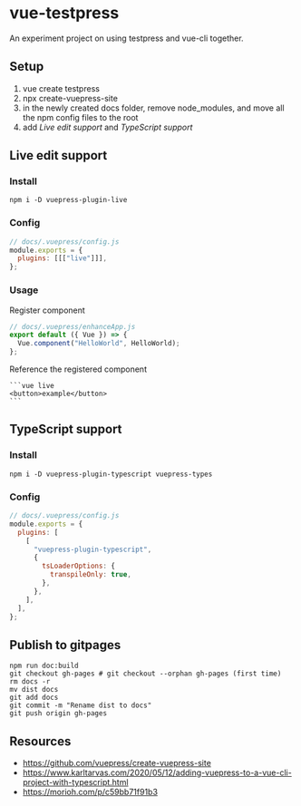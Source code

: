 # vue-testpress

An experiment project on using testpress and vue-cli together.

## Setup

1. vue create testpress
2. npx create-vuepress-site
3. in the newly created docs folder, remove node_modules, and move all the npm config files to the root
4. add _Live edit support_ and _TypeScript support_

## Live edit support

### Install

```
npm i -D vuepress-plugin-live
```

### Config

```js
// docs/.vuepress/config.js
module.exports = {
  plugins: [[["live"]]],
};
```

### Usage

Register component

```js
// docs/.vuepress/enhanceApp.js
export default ({ Vue }) => {
  Vue.component("HelloWorld", HelloWorld);
};
```

Reference the registered component

````
```vue live
<button>example</button>
```
````

## TypeScript support

### Install

```
npm i -D vuepress-plugin-typescript vuepress-types
```

### Config

```js
// docs/.vuepress/config.js
module.exports = {
  plugins: [
    [
      "vuepress-plugin-typescript",
      {
        tsLoaderOptions: {
          transpileOnly: true,
        },
      },
    ],
  ],
};
```

## Publish to gitpages

```
npm run doc:build
git checkout gh-pages # git checkout --orphan gh-pages (first time)
rm docs -r
mv dist docs
git add docs
git commit -m "Rename dist to docs"
git push origin gh-pages
```

## Resources

- https://github.com/vuepress/create-vuepress-site
- https://www.karltarvas.com/2020/05/12/adding-vuepress-to-a-vue-cli-project-with-typescript.html
- https://morioh.com/p/c59bb71f91b3
